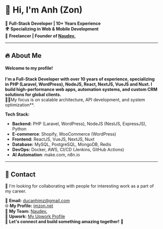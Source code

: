 # 👋 Hi, I'm Anh (Zon)

🚀 **Full-Stack Developer | 10+ Years Experience**  
🌍 **Specializing in Web & Mobile Development**  
📍 **Freelancer | Founder of [Naudev.](https://naudev.com)**  

---

## 🔥 About Me
#### Welcome to my profile!

**I'm a Full-Stack Developer with over 10 years of experience, specializing in PHP (Laravel, WordPress), NodeJS, React, NextJS, VueJS and Nuxt. I build high-performance web apps, automation systems, and custom CRM solutions for global clients.**  
👨‍💻My focus is on scalable architecture, API development, and system optimization**.

**Tech Stack:**
- **Backend:** PHP (Laravel, WordPress), NodeJS (NestJS, ExpressJS), Python
- **E-commerce**: Shopify, WooCommerce (WordPress)
- **Frontend:** ReactJS, VueJS, NextJS, Nuxt
- **Database:** MySQL, PostgreSQL, MongoDB, Redis
- **DevOps:** Docker, AWS, CI/CD (Jenkins, GitHub Actions)
- **AI Automation**: make.com, n8n.io

---

## 📩 Contact
🤝  I'm looking for collaborating with people for interesting work as a part of my career.

📧 **Email:** [ducanhimz@gmail.com](mailto:ducanhimz@gmail.com)  
🌐 **My Profile:** [imzon.net](https://imzon.net)  
🥰 **My Team:** [Naudev.](https://naudev.com)  
💼 **Upwork:** [My Upwork Profile](https://www.upwork.com/freelancers/~01316d62b4246a9e90)  
🤝 **Let's connect and build something amazing together!** 🚀

